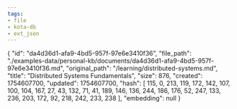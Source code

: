```yaml
---
tags:
- file
- kota-db
- ext_json
---
```

{
  "id": "da4d36d1-afa9-4bd5-957f-97e6e3410f36",
  "file_path": "./examples-data/personal-kb/documents/da4d36d1-afa9-4bd5-957f-97e6e3410f36.md",
  "original_path": "/learning/distributed-systems.md",
  "title": "Distributed Systems Fundamentals",
  "size": 876,
  "created": 1754607700,
  "updated": 1754607700,
  "hash": [
    115,
    0,
    213,
    119,
    172,
    142,
    107,
    100,
    104,
    167,
    27,
    43,
    132,
    71,
    41,
    189,
    146,
    136,
    244,
    186,
    176,
    52,
    247,
    133,
    236,
    203,
    172,
    92,
    218,
    242,
    233,
    238
  ],
  "embedding": null
}
